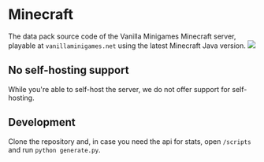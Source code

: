 # Minecraft
The data pack source code of the Vanilla Minigames Minecraft server,
playable at `vanillaminigames.net` using the latest Minecraft Java version.
[![](https://discord.com/api/guilds/608640398595719170/widget.png?style=shield)](https://discord.gg/JXVDQFf)

## No self-hosting support
While you're able to self-host the server, we do not offer support for self-hosting.

## Development
Clone the repository and, in case you need the api for stats, open `/scripts` and run `python generate.py`.
